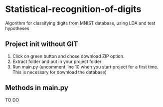# Statistical-recognition-of-digits
Algorithm for classifying digits from MNIST database, using LDA and test hypotheses

## Project init without GIT
1. Click on green button and chose download ZIP option.
2. Extract folder and put in your project folder
3. Run main.py (uncomment line 10 when you start project for a first time. This is necessary for download the database)

## Methods in main.py
TO DO